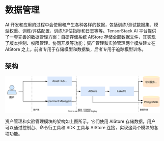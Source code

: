 # 数据管理

AI 开发和应用的过程中会使用和产生各种各样的数据，包括训练/测试数据集、模型权重、训练/评估配置、训练/评估指标和日志等等。TensorStack AI 平台提供了一套完善的数据管理方案：自研存储系统 AIStore 存储全部数据文件，其实现了版本控制、权限管理、协同开发等功能；资产管理和实验管理两个模块建立在 AIStore 之上，前者专用于存储模型和数据集，后者专用于追踪模型训练。

## 架构

![structure](../../assets/modules/data/architecture.drawio.svg)

资产管理和实验管理模块的架构如上图所示，它们使用 AIStore 存储数据，用户可以通过控制台、命令行工具和 SDK 工具与 AIStore 连接，实现这两个模块的各项功能。
